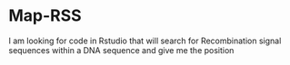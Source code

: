 # Map-RSS
I am looking for code in Rstudio that will search for Recombination signal sequences within a DNA sequence and give me the position
